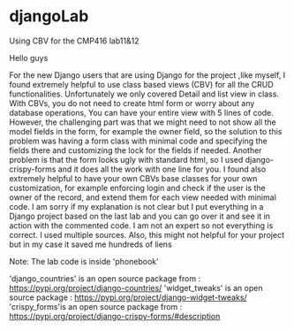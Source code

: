 # djangoLab
Using CBV for the CMP416 lab11&amp;12


Hello guys

For the new Django users that are using Django for the project ,like myself, I found extremely helpful to use class based views (CBV) for all the CRUD functionalities.
Unfortunately we only covered Detail and list view in class. With CBVs, you do not need to create html form or worry about any database operations, You can have your entire view with 5 lines of code. However, the challenging part was that we might need to not show all the model fields in the form, for example the owner field, so the solution to this problem was having a form class with minimal code and specifying the fields there and customizing the lock for the fields if needed. 
Another problem is that the form looks ugly with standard html, so I used django-crispy-forms and it does all the work with one line for you. 
I found also extremely helpful to have your own CBVs base classes for your own customization, for example enforcing login and check if the user is the owner of the record, and extend them for each view needed with minimal code. 
I am sorry if my explanation is not clear but I put everything in a Django project based on the last lab and you can go over it and see it in action with the commented code. I am not an expert so not everything is correct. I used multiple sources. Also, this might not helpful for your project but in my case it saved me hundreds  of liens

Note:
The lab code is inside 'phonebook'

'django_countries' is an   open source package from : https://pypi.org/project/django-countries/
'widget_tweaks' is an   open source package : https://pypi.org/project/django-widget-tweaks/
'crispy_forms'is an   open source package from : https://pypi.org/project/django-crispy-forms/#description
    

